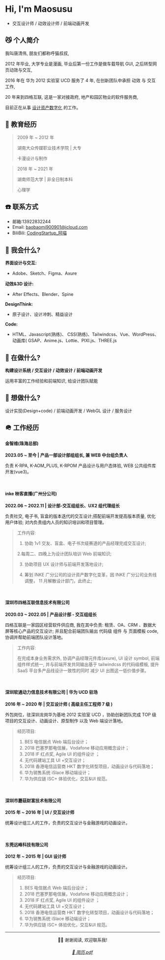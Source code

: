 # Hi, I'm Maosusu

- 交互设计师 / 动效设计师 / 前端动画开发

## 😼 个人简介

我叫唐清伟, 朋友们都称呼猫叔叔,

2012 年毕业, 大学专业是漫画, 毕业后第一份工作是做车载导航 GUI, 之后转型网页动效与交互,

2016 年在 华为 2012 实验室 UCD 服务了 4 年, 在创新团队中承担 动效 与 交互 工作,

20 年来到四格互联, 这是一家对接政府, 地产和园区物业的软件服务商,

目前正在从事 [设计资产数字化](https://www.notion.so/246c3e8a9ae240e092bab74c3a2e7678) 的工作。

## 🏫 教育经历

> 2009 年 ~ 2012 年
>
> 湖南大众传媒职业技术学院 | 大专
>
> 卡漫设计与制作

> 2018 年 ~ 2021 年
>
> 湖南师范大学 | 非全日制本科
>
> 心理学

## ☎️ 联系方式

- 邮箱:13922832244
- Email: [baobaomi900901@icloud.com](mailto:baobaomi900901@icloud.com)
- BiliBili: [CodingStartup\_阿喵](https://space.bilibili.com/20388600?spm_id_from=333.1007.0.0)

## 🤔 我会什么?

**界面设计与交互:**

- Adobe、Sketch、Figma、Axure

**动效&3D 设计:**

- After Effects、Blender、Spine

**DesignThink:**

- 原子设计、设计冲刺、精益设计

**Code:**

- HTML、Javascript(熟练)、 CSS(熟练)、Tailwindcss、Vue、WordPress、 动画库( GSAP、Anime.js、Lottie、PIXI.js、THREE.js

## 🚧 在做什么?

**构建设计系统 / 交互设计 / 动效设计 / 前端动画开发**

运用丰富的工作经验和前端知识, 给设计团队赋能

## 💭 想做什么?

设计实现(Design+code) / 前端动画开发 / WebGL 设计 / 服务设计

## 🪖 工作经历

#### 金智维(珠海总部)

**2023.05 ~ 至今 | 产品一部设计部组组长, 兼 WEB 中台组负责人**

负责 K-RPA, K-AOM_PLUS, K-RPOM 产品设计与用户态体验, WEB 公共组件库开发(vue3)。

<br>

#### inke 映客直播(广州分公司)

**2022.06 ~ 2022.11 | 设计部-交互组组长、UX2 组代理组长**

负责社交, 电子书, 盲盒的版本迭代的交互设计;搭配前端开发提高版本质量, 优化用户体验; 对内负责组内人员的知识培训和项目管理。

> 工作内容:
>
> 1. 协助 1v1 交友、盲盒、电子书次级赛道的产品经理完成交互设计;
>
> 2.每周二、四晚上为设计团队培训 Web 前端知识;
>
> 3. 协助项目 UX 设计师与前端开发落地设计;
>
> 4. 筹划 INKE 广分公司的设计资产数字化变革，因 INKE 广分公司业务线调整， 11 月解散设计部门，此终止;

<br>

#### 深圳市四格互联信息技术有限公司

**2020.03 ~ 2022.05 | 产品设计部 - 交互组组长**

四格互联是一家园区经营软件供应商, 我在其中负责: 租赁、OA、CRM 、数据大屏等核心产品的交互设计; 并且配合前端团队输出 代码级 组件 与 页面模板 code, 协调并帮助前端团队设计落地。

> 工作内容:
>
> 在完成本身业务需求外, 协调产品经理元件库(axure), UI 设计 symbol, 前端组件样式统一, 并与前端开发共同输出基于 tailwindcss 的代码级模板, 提升 SaaS 平台多产品线设计一致性的同时 减少 UI 出图这一低价值步骤。

<br>

#### 深圳软通动力信息技术有限公司 | 华为 UCD 驻场

**2016 年 ~ 2020 年 | 交互设计师 ( 高级主任工程师 7 级 )**

外包岗位，驻深圳龙岗华为基地 2012 实验室 UCD ，协助创新团队完成 TOP 级项目的交互设计、动画设计、原型制作 以及 Web 端设计落地。

> 经历项目:
>
> 1. BES 电信据点 Web 端后台设计；
> 2. 2018 巴塞罗那电信展，Vodafone 移动应用概念设计；
> 3. 2018 IF 红点奖, Agile UI 的组件设计 ；
> 4. 无代码建站工具 UI +交互设计；
> 5. 2018 香港电信运营商 HKT 数字化转型项目，动画设计与代码落地；
> 6. 华为销售系统 iSlace 移动端设计；
> 7. 华为供应链 ISC+ 体验优化，交互&UI 规范。

<br>

#### 深圳市蘑菇财富技术有限公司

**2015 年 ~ 2016 年 | UI / 交互设计师**

统筹设计组三人的工作，负责的交互设计与金融游戏的动画设计。

<br>

#### 东莞远峰科技有限公司

**2012 年 ~ 2015 年 | GUI 设计师**

统筹设计组三人的工作，负责的交互设计与金融游戏的动画设计。

> 经历项目:
>
> 1. BES 电信据点 Web 端后台设计；
> 2. 2018 巴塞罗那电信展，Vodafone 移动应用概念设计；
> 3. 2018 IF 红点奖, Agile UI 的组件设计 ；
> 4. 无代码建站工具 UI +交互设计；
> 5. 2018 香港电信运营商 HKT 数字化转型项目，动画设计与代码落地；
> 6. 华为销售系统 iSlace 移动端设计；
> 7. 华为供应链 ISC+ 体验优化，交互&UI 规范。

---

<center>

👏🏻 谢谢阅读, 欢迎联系我!

###### [📄 简历.pdf](https://mtwork.oss-cn-shenzhen.aliyuncs.com/blog-assets/%E7%AE%80%E5%8E%86-%E5%94%90%E6%B8%85%E4%BC%9F-2023.pdf)

</center>
